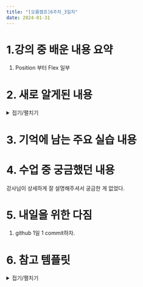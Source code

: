 ```yaml
---
title: "[오름캠프]6주차_3일차"
date: 2024-01-31
---
```


# 1.강의 중 배운 내용 요약  

1. Position 부터 Flex 일부

# 2. 새로 알게된 내용

<details close>
<summary>접기/펼치기</summary>
<div markdown="1">

1. position
    - HTML 태그의 위치를 지정해 주는 속성. 
    - 어떤 것을 기준으로 움직이느냐에 따라 다음과 같이 나뉜다.
        - static : 요소를 차례대로 위치시킴
        - relative : 원래 있을 자리에서 상대적인 위치만큼 이동하여 위치시킴
        - absolute : 다 필요없고 가고 싶은 대로 위치 시킴
        - fixed : 위치를 고정시켜서 스크롤이 내려가도 그 상태를 유지. 모바일 웹의 검색창이 스크롤의 움직임과 상관없이 고정된 거와 같음.
        - sticky : 조상에 스크롤이 있다면 가장 가까운 부모의 컨텐츠 영역에 붙음

    - z-index : 사실 우리가 보는 브라우저는 3차원. 3차원의 z축에서 어디에 위치시킬지를 결정

2. flex 일부 

    - 컨테이너 안의 공간을 맞추기 위해 늘였다, 줄였다 함.
    - flex 방향(row 또는 col)을 기준으로 stretch가 됨.
    - 각 flex 방향에는 flex-start ~ flex-end로 이어지는 주축과 교차축이 존재
    - flex-start, flex-end는 justify-content에 해당. justify-content는 주축을 기준으로 위치나 flex item간 간경을 조정하고 핵심으로는 
    - 그럼 교차축을 기준으로는?
        - align-items : 교차축 기준 정렬
        - align-content : 아이템들이 여러 줄일 떄 사용 ; flex-wrap:wrap인 상태에서 사용해야함.


</div>
</details>

# 3. 기억에 남는 주요 실습 내용

# 4. 수업 중 궁금했던 내용
강사님이 상세하게 잘 설명해주셔서 궁금한 게 없었다.

# 5. 내일을 위한 다짐
1. github 1일 1 commit하자.

# 6. 참고 템플릿

<details close>
<summary>접기/펼치기</summary>
<div markdown="1">
    
    [오늘 강의 요약 정리] - 오늘 어떤 것을 배웠나요?

    [오늘의 발견] - 오늘 배웠던 것 중에 처음 알았던 것은 어떤 것이 있었나요?

    [오늘의 실습] - 실습때 했던 코드를 첨부하는 것을 추천드립니다.

    [오늘의 질문] - 이해가 가지 않았다던가? 추가적으로 궁금한 것을 정리해보세요.

    [오늘의 복습] - 남은 시간 동안 어떻게 복습할 것인지?

    [내일을 위한 다짐] - 개인적인 피드백을 적어보고, 중간에 마음이 꺾이지 않기 위해 나의 다짐을 적어보고, 오늘을 정리해봅시다.

</div>
</details>
